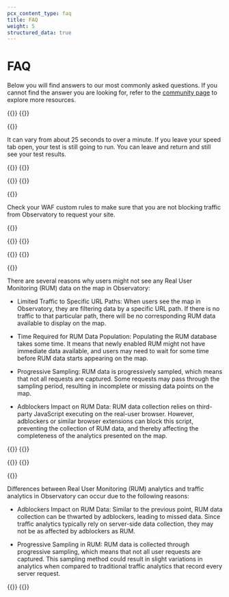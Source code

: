 ```yaml
---
pcx_content_type: faq
title: FAQ
weight: 5
structured_data: true
---
```


# FAQ

Below you will find answers to our most commonly asked questions. If you cannot find the answer you are looking for, refer to the [community page](https://community.cloudflare.com/c/website-application-performance/88) to explore more resources.

{{<faq-item>}}
{{<faq-question level=2 text="How long does it take for a test to load?" >}}

{{<faq-answer>}}

It can vary from about 25 seconds to over a minute. If you leave your speed tab open, your test is still going to run. You can leave and return and still see your test results.

{{</faq-answer>}}
{{</faq-item>}}

{{<faq-item>}}
{{<faq-question level=2 text="I get a `403` response when rerunning the website analysis?" >}}

{{<faq-answer>}}

Check your WAF custom rules to make sure that you are not blocking traffic from Observatory to request your site.

{{<render file="_user-agents.md">}}

{{</faq-answer>}}
{{</faq-item>}}

{{<faq-item>}}
{{<faq-question level=2 text="Why might users not see any Real User Monitoring (RUM) data on the map in Observatory?" >}}

{{<faq-answer>}}

There are several reasons why users might not see any Real User Monitoring (RUM) data on the map in Observatory:

- Limited Traffic to Specific URL Paths: When users see the map in Observatory, they are filtering data by a specific URL path. If there is no traffic to that particular path, there will be no corresponding RUM data available to display on the map.

- Time Required for RUM Data Population: Populating the RUM database takes some time. It means that newly enabled RUM might not have immediate data available, and users may need to wait for some time before RUM data starts appearing on the map.

- Progressive Sampling: RUM data is progressively sampled, which means that not all requests are captured. Some requests may pass through the sampling period, resulting in incomplete or missing data points on the map.

- Adblockers Impact on RUM Data: RUM data collection relies on third-party JavaScript executing on the real-user browser. However, adblockers or similar browser extensions can block this script, preventing the collection of RUM data, and thereby affecting the completeness of the analytics presented on the map.

{{</faq-answer>}}
{{</faq-item>}}

{{<faq-item>}}
{{<faq-question level=2 text="What are the potential reasons for discrepancies between RUM analytics and traffic analytics in Observatory?" >}}

{{<faq-answer>}}

Differences between Real User Monitoring (RUM) analytics and traffic analytics in Observatory can occur due to the following reasons:

- Adblockers Impact on RUM Data: Similar to the previous point, RUM data collection can be thwarted by adblockers, leading to missed data. Since traffic analytics typically rely on server-side data collection, they may not be as affected by adblockers as RUM.

- Progressive Sampling in RUM: RUM data is collected through progressive sampling, which means that not all user requests are captured. This sampling method could result in slight variations in analytics when compared to traditional traffic analytics that record every server request.

{{</faq-answer>}}
{{</faq-item>}}